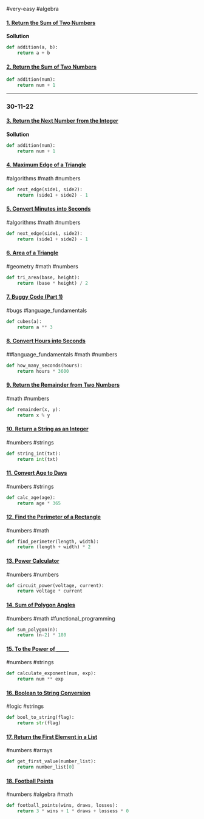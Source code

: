 #very-easy
#algebra

#### [1. Return the Sum of Two Numbers](https://edabit.com/challenge/rZToTkR5eB9Zn4zLh)


**Sollution**
```python
def addition(a, b):
    return a + b
```

#### [2. Return the Sum of Two Numbers](https://edabit.com/challenge/rZToTkR5eB9Zn4zLh)

```python 
def addition(num):
	return num + 1
```

----------------

### 30-11-22

#### [3. Return the Next Number from the Integer](https://edabit.com/challenge/KjCS7occ9hfu5snpb)

**Sollution**
```python
def addition(num):
	return num + 1
```

#### [4. Maximum Edge of a Triangle](https://edabit.com/challenge/Zerwo2AENbvRZTe83)

#algorithms #math #numbers 

```python 
def next_edge(side1, side2):
	return (side1 + side2) - 1
```


#### [5. Convert Minutes into Seconds](https://edabit.com/challenge/FQyaaJx7orS7tiwz8)

#algorithms #math #numbers 

```python 
def next_edge(side1, side2):
	return (side1 + side2) - 1
```

#### [6. Area of a Triangle](https://edabit.com/challenge/aWLTzrRsrw7RakYrN)

#geometry #math #numbers 

```python 
def tri_area(base, height):
	return (base * height) / 2
```

#### [7. Buggy Code (Part 1)](https://edabit.com/challenge/CjXamaNRmKxwkmBxq)

#bugs #language_fundamentals 

```python 
def cubes(a):
	return a ** 3
```

#### [8. Convert Hours into Seconds](https://edabit.com/challenge/nyeNvKWdDFKRAk4Da)

##language_fundamentals  #math #numbers 

```python 
def how_many_seconds(hours):
	return hours * 3600
```

#### [9. Return the Remainder from Two Numbers](https://edabit.com/challenge/KWoj7kWiHRqJtG6S2)

#math #numbers 

```python 
def remainder(x, y):
	return x % y
```


#### [10. Return a String as an Integer](https://edabit.com/challenge/GPmoRCZKkyNtoJMcN)

#numbers #strings

```python 
def string_int(txt):
    return int(txt)
```

#### [11. Convert Age to Days](https://edabit.com/challenge/xbZR26rHMNo32yz35)

#numbers #strings

```python
def calc_age(age):
	return age * 365
```


#### [12. Find the Perimeter of a Rectangle](https://edabit.com/challenge/Yx2a9B57vXRuPevGh)

#numbers #math

```python
def find_perimeter(length, width):
	return (length + width) * 2
```


#### [13. Power Calculator](https://edabit.com/challenge/v5gc8FQkDEepkqpfp)

#numbers #numbers

```python 
def circuit_power(voltage, current):
	return voltage * current
```


#### [14. Sum of Polygon Angles](https://edabit.com/challenge/mDzheHpwtqyXePEBE)

#numbers #math #functional_programming

```python
def sum_polygon(n):
	return (n-2) * 180
```


#### [15. To the Power of _____](https://edabit.com/challenge/xWSjvoH7mEkSnqS7H)

#numbers #strings

```python 
def calculate_exponent(num, exp):
	return num ** exp
```


#### [16. Boolean to String Conversion](https://edabit.com/challenge/QQp2o22huzBCkHesy)

#logic #strings

```python 
def bool_to_string(flag):
	return str(flag)
```


#### [17. Return the First Element in a List](https://edabit.com/challenge/hEQ3rBrKrztQK8qAd)

#numbers #arrays

```python
def get_first_value(number_list):
	return number_list[0]
```


#### [18. Football Points](https://edabit.com/challenge/gwqqc5p3oiFXRJAQm)

#numbers #algebra #math

```python
def football_points(wins, draws, losses):
	return 3 * wins + 1 * draws + lossess * 0
```
